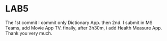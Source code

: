 # LAB5
The 1st commit I commit only Dictionary App.
then 2nd. I submit in MS Teams, add Movie App TV.
finally, after 3h30m, i add Health Measure App.
Thank you very much. 
